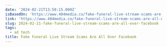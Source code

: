 ```yaml
---
date: '2024-02-21T13:50:15.000Z'
isBasedOn: 'https://www.404media.co/fake-funeral-live-stream-scams-are-all-over-facebook/'
link: 'https://www.404media.co/fake-funeral-live-stream-scams-are-all-over-facebook/'
slug: 2024-02-21-fake-funeral-live-stream-scams-are-all-over-facebook
tags:
  - ad tech
title: Fake Funeral Live Stream Scams Are All Over Facebook
---
```


